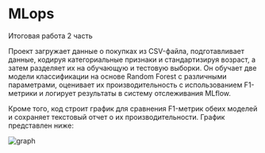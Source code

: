 # MLops 

Итоговая работа 2 часть

Проект загружает данные о покупках из CSV-файла, подготавливает данные, кодируя категориальные признаки и стандартизируя возраст, а затем разделяет их на обучающую и тестовую выборки. Он обучает две модели классификации на основе Random Forest с различными параметрами, оценивает их производительность с использованием F1-метрики и логирует результаты в систему отслеживания MLflow. 

Кроме того, код строит график для сравнения F1-метрик обеих моделей и сохраняет текстовый отчет о их производительности. График представлен ниже:


![graph]()

